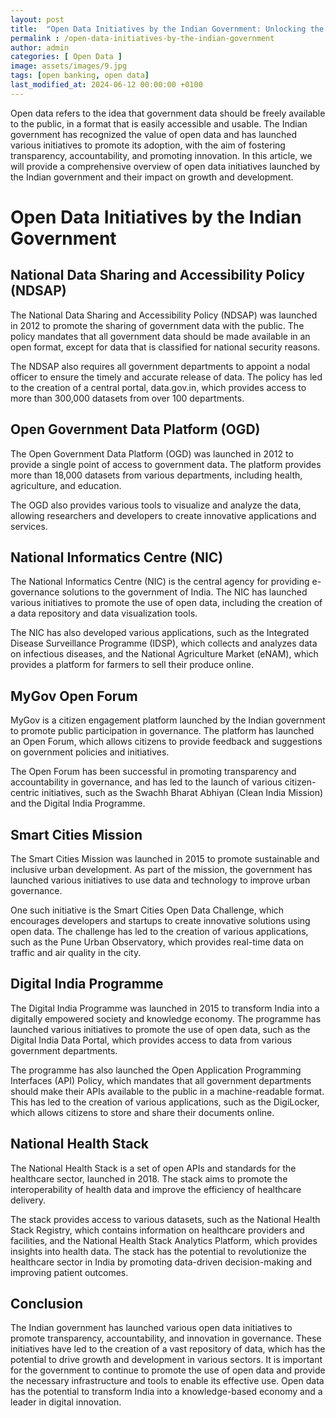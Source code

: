 ```yaml
---
layout: post
title:  "Open Data Initiatives by the Indian Government: Unlocking the Power of Data for Growth and Development"
permalink : /open-data-initiatives-by-the-indian-government
author: admin
categories: [ Open Data ]
image: assets/images/9.jpg
tags: [open banking, open data]
last_modified_at: 2024-06-12 00:00:00 +0100
---
```


Open data refers to the idea that government data should be freely available to the public, in a format that is easily accessible and usable. The Indian government has recognized the value of open data and has launched various initiatives to promote its adoption, with the aim of fostering transparency, accountability, and promoting innovation. In this article, we will provide a comprehensive overview of open data initiatives launched by the Indian government and their impact on growth and development.

# Open Data Initiatives by the Indian Government

## National Data Sharing and Accessibility Policy (NDSAP)
The National Data Sharing and Accessibility Policy (NDSAP) was launched in 2012 to promote the sharing of government data with the public. The policy mandates that all government data should be made available in an open format, except for data that is classified for national security reasons.

The NDSAP also requires all government departments to appoint a nodal officer to ensure the timely and accurate release of data. The policy has led to the creation of a central portal, data.gov.in, which provides access to more than 300,000 datasets from over 100 departments.

## Open Government Data Platform (OGD)
The Open Government Data Platform (OGD) was launched in 2012 to provide a single point of access to government data. The platform provides more than 18,000 datasets from various departments, including health, agriculture, and education.

The OGD also provides various tools to visualize and analyze the data, allowing researchers and developers to create innovative applications and services.

## National Informatics Centre (NIC)
The National Informatics Centre (NIC) is the central agency for providing e-governance solutions to the government of India. The NIC has launched various initiatives to promote the use of open data, including the creation of a data repository and data visualization tools.

The NIC has also developed various applications, such as the Integrated Disease Surveillance Programme (IDSP), which collects and analyzes data on infectious diseases, and the National Agriculture Market (eNAM), which provides a platform for farmers to sell their produce online.

## MyGov Open Forum
MyGov is a citizen engagement platform launched by the Indian government to promote public participation in governance. The platform has launched an Open Forum, which allows citizens to provide feedback and suggestions on government policies and initiatives.

The Open Forum has been successful in promoting transparency and accountability in governance, and has led to the launch of various citizen-centric initiatives, such as the Swachh Bharat Abhiyan (Clean India Mission) and the Digital India Programme.

## Smart Cities Mission
The Smart Cities Mission was launched in 2015 to promote sustainable and inclusive urban development. As part of the mission, the government has launched various initiatives to use data and technology to improve urban governance.

One such initiative is the Smart Cities Open Data Challenge, which encourages developers and startups to create innovative solutions using open data. The challenge has led to the creation of various applications, such as the Pune Urban Observatory, which provides real-time data on traffic and air quality in the city.

## Digital India Programme
The Digital India Programme was launched in 2015 to transform India into a digitally empowered society and knowledge economy. The programme has launched various initiatives to promote the use of open data, such as the Digital India Data Portal, which provides access to data from various government departments.

The programme has also launched the Open Application Programming Interfaces (API) Policy, which mandates that all government departments should make their APIs available to the public in a machine-readable format. This has led to the creation of various applications, such as the DigiLocker, which allows citizens to store and share their documents online.

## National Health Stack
The National Health Stack is a set of open APIs and standards for the healthcare sector, launched in 2018. The stack aims to promote the interoperability of health data and improve the efficiency of healthcare delivery.

The stack provides access to various datasets, such as the National Health Stack Registry, which contains information on healthcare providers and facilities, and the National Health Stack Analytics Platform, which provides insights into health data. The stack has the potential to revolutionize the healthcare sector in India by promoting data-driven decision-making and improving patient outcomes.

## Conclusion
The Indian government has launched various open data initiatives to promote transparency, accountability, and innovation in governance. These initiatives have led to the creation of a vast repository of data, which has the potential to drive growth and development in various sectors. It is important for the government to continue to promote the use of open data and provide the necessary infrastructure and tools to enable its effective use. Open data has the potential to transform India into a knowledge-based economy and a leader in digital innovation.
